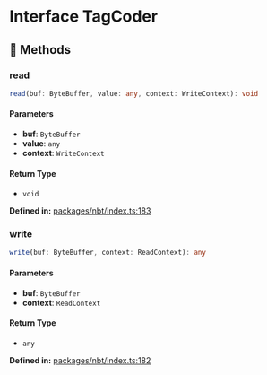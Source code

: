 # Interface TagCoder

## 🔧 Methods

### read

```ts
read(buf: ByteBuffer, value: any, context: WriteContext): void
```
#### Parameters

- **buf**: `ByteBuffer`
- **value**: `any`
- **context**: `WriteContext`
#### Return Type

- `void`

<p style="font-size: 14px; color: var(--vp-c-text-2)">
<strong>Defined in:</strong> <a href="https://github.com/voxelum/minecraft-launcher-core-node/blob/master/packages/nbt/index.ts#L183" target="_blank" rel="noreferrer">packages/nbt/index.ts:183</a>
</p>


### write

```ts
write(buf: ByteBuffer, context: ReadContext): any
```
#### Parameters

- **buf**: `ByteBuffer`
- **context**: `ReadContext`
#### Return Type

- `any`

<p style="font-size: 14px; color: var(--vp-c-text-2)">
<strong>Defined in:</strong> <a href="https://github.com/voxelum/minecraft-launcher-core-node/blob/master/packages/nbt/index.ts#L182" target="_blank" rel="noreferrer">packages/nbt/index.ts:182</a>
</p>


